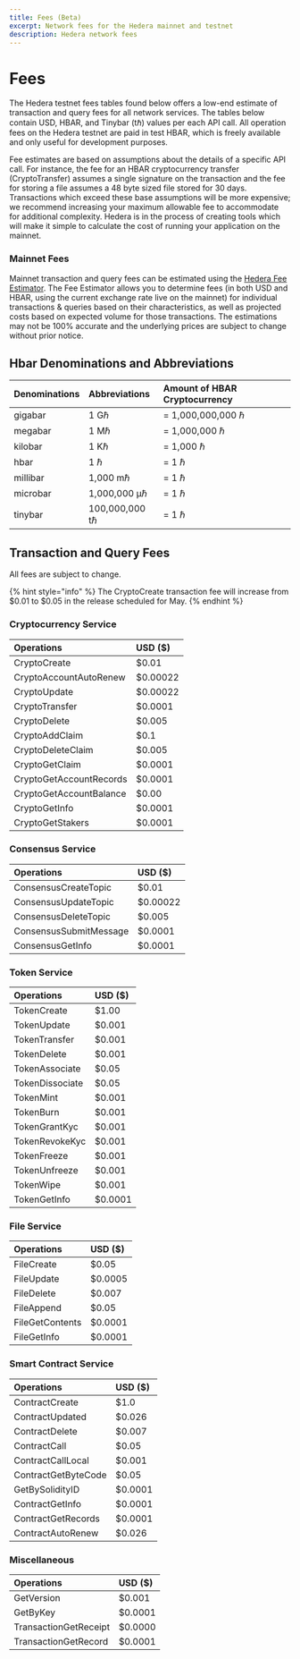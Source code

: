 ```yaml
---
title: Fees (Beta)
excerpt: Network fees for the Hedera mainnet and testnet
description: Hedera network fees
---
```


# Fees

The Hedera testnet fees tables found below offers a low-end estimate of transaction and query fees for all network services. The tables below contain USD, HBAR, and Tinybar \(tℏ\) values per each API call. All operation fees on the Hedera testnet are paid in test HBAR, which is freely available and only useful for development purposes.

Fee estimates are based on assumptions about the details of a specific API call. For instance, the fee for an HBAR cryptocurrency transfer \(CryptoTransfer\) assumes a single signature on the transaction and the fee for storing a file assumes a 48 byte sized file stored for 30 days. Transactions which exceed these base assumptions will be more expensive; we recommend increasing your maximum allowable fee to accommodate for additional complexity. Hedera is in the process of creating tools which will make it simple to calculate the cost of running your application on the mainnet.

### Mainnet Fees

Mainnet transaction and query fees can be estimated using the [Hedera Fee Estimator](https://www.hedera.com/fees). The Fee Estimator allows you to determine fees \(in both USD and HBAR, using the current exchange rate live on the mainnet\) for individual transactions & queries based on their characteristics, as well as projected costs based on expected volume for those transactions. The estimations may not be 100% accurate and the underlying prices are subject to change without prior notice.

## Hbar Denominations and Abbreviations

| Denominations | Abbreviations | Amount of HBAR Cryptocurrency |
| :--- | :--- | :--- |
| gigabar | 1 Gℏ | = 1,000,000,000 ℏ |
| megabar | 1 Mℏ | = 1,000,000 ℏ |
| kilobar | 1 Kℏ | = 1,000 ℏ |
| hbar | 1 ℏ | = 1 ℏ |
| millibar | 1,000 mℏ | = 1 ℏ |
| microbar | 1,000,000 μℏ | = 1 ℏ |
| tinybar | 100,000,000 tℏ | = 1 ℏ |

## Transaction and Query Fees

All fees are subject to change.

{% hint style="info" %}
The CryptoCreate transaction fee will increase from $0.01 to $0.05 in the release scheduled for May.
{% endhint %}

### Cryptocurrency Service

| Operations | USD \($\) |
| :--- | :--- |
| CryptoCreate | $0.01 |
| CryptoAccountAutoRenew | $0.00022 |
| CryptoUpdate | $0.00022 |
| CryptoTransfer | $0.0001 |
| CryptoDelete | $0.005 |
| CryptoAddClaim | $0.1 |
| CryptoDeleteClaim | $0.005 |
| CryptoGetClaim | $0.0001 |
| CryptoGetAccountRecords | $0.0001 |
| CryptoGetAccountBalance | $0.00 |
| CryptoGetInfo | $0.0001 |
| CryptoGetStakers | $0.0001 |

### Consensus Service

| Operations | USD \($\) |
| :--- | :--- |
| ConsensusCreateTopic | $0.01 |
| ConsensusUpdateTopic | $0.00022 |
| ConsensusDeleteTopic | $0.005 |
| ConsensusSubmitMessage | $0.0001 |
| ConsensusGetInfo | $0.0001 |

### Token Service

| Operations | USD \($\) |
| :--- | :--- |
| TokenCreate | $1.00 |
| TokenUpdate | $0.001 |
| TokenTransfer | $0.001 |
| TokenDelete | $0.001 |
| TokenAssociate | $0.05 |
| TokenDissociate | $0.05 |
| TokenMint | $0.001 |
| TokenBurn | $0.001 |
| TokenGrantKyc | $0.001 |
| TokenRevokeKyc | $0.001 |
| TokenFreeze | $0.001 |
| TokenUnfreeze | $0.001 |
| TokenWipe | $0.001 |
| TokenGetInfo | $0.0001 |

### File Service

| Operations | USD \($\) |
| :--- | :--- |
| FileCreate | $0.05 |
| FileUpdate | $0.0005 |
| FileDelete | $0.007 |
| FileAppend | $0.05 |
| FileGetContents | $0.0001 |
| FileGetInfo | $0.0001 |

### Smart Contract Service

| Operations | USD \($\) |
| :--- | :--- |
| ContractCreate | $1.0 |
| ContractUpdated | $0.026 |
| ContractDelete | $0.007 |
| ContractCall | $0.05 |
| ContractCallLocal | $0.001 |
| ContractGetByteCode | $0.05 |
| GetBySolidityID | $0.0001 |
| ContractGetInfo | $0.0001 |
| ContractGetRecords | $0.0001 |
| ContractAutoRenew | $0.026 |

### Miscellaneous

| Operations | USD \($\) |
| :--- | :--- |
| GetVersion | $0.001 |
| GetByKey | $0.0001 |
| TransactionGetReceipt | $0.0000 |
| TransactionGetRecord | $0.0001 |

